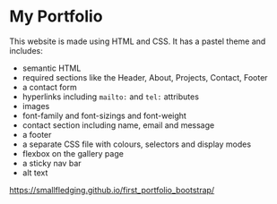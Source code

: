 # My Portfolio

This website is made using HTML and CSS. It has a pastel theme and includes:

- semantic HTML
- required sections like the Header, About, Projects, Contact, Footer
- a contact form
- hyperlinks including `mailto:` and `tel:` attributes
- images
- font-family and font-sizings and font-weight
- contact section including name, email and message
- a footer
- a separate CSS file with colours, selectors and display modes
- flexbox on the gallery page
- a sticky nav bar
- alt text

https://smallfledging.github.io/first_portfolio_bootstrap/
